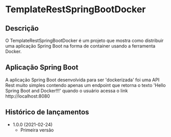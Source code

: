 # TemplateRestSpringBootDocker

## Descrição
O TemplateRestSpringBootDocker é um projeto que mostra como distribuir uma aplicação Spring Boot na forma de container usando a ferramenta Docker.

## Aplicação Spring Boot
A aplicação Spring Boot desenvolvida para ser 'dockerizada' foi uma API Rest muito simples contendo apenas um endpoint que retorna o texto 'Hello Spring Boot and Docker!!!' quando o usuário acessa o link http://localhost:8080

## Histórico de lançamentos

* 1.0.0 (2021-02-24)
    * Primeira versão

